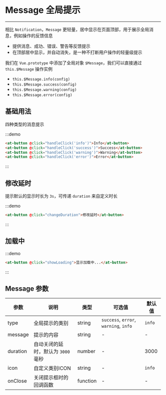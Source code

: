 
# Message 全局提示

----

相比 `Notification`，`Message` 更轻量，居中显示在页面顶部，用于展示全局消息，例如操作的反馈信息

- 提供消息、成功、错误、警告等反馈提示
- 在顶部居中显示，并自动消失，是一种不打断用户操作的轻量级提示

我们在 `Vue.prototype` 中添加了全局对象 `$Message`，我们可以直接通过 `this.$Message` 操作实例

- `this.$Message.info(config)`
- `this.$Message.success(config)`
- `this.$Message.warning(config)`
- `this.$Message.error(config)`

## 基础用法

四种类型的消息提示

:::demo

```html
<at-button @click="handleClick('info')">Info</at-button>
<at-button @click="handleClick('success')">Success</at-button>
<at-button @click="handleClick('warning')">Warning</at-button>
<at-button @click="handleClick('error')">Error</at-button>
```

:::

## 修改延时

提示默认的显示时长为 `3s`，可传递 `duration` 来自定义时长

:::demo

```html
<at-button @click="changeDuration">修改延时</at-button>
```

:::

## 加载中

:::demo

```html
<at-button @click="showLoading">显示加载中...</at-button>
```

:::

## Message 参数

| 参数      | 说明          | 类型      | 可选值                           | 默认值  |
|---------- |-------------- |---------- |--------------------------------  |-------- |
| type | 全局提示的类别 | string | `success`, `error`, `warning`, `info` | `info` |
| message | 提示的内容 | string | - | - |
| duration | 自动关闭的延时，默认为 `3000` 毫秒 | number | - | 3000 |
| icon | 自定义类别ICON | string | - | `info` |
| onClose | 关闭提示框时的回调函数 | function | - | - |

<script>
  export default {
    methods: {
      handleClick (type) {
        if (type === 'info') {
          this.$Message.info('这是一条提示信息这是一条提示信息这是一条提示信息这是一条提示信息这是一条提示信息')
        } else if (type === 'success') {
          this.$Message.success('这是一条成功信息')
        } else if (type === 'warning') {
          this.$Message.warning('这是一条警告信息')
        } else if (type === 'error') {
          this.$Message.error('这是一条错误信息')
        }
      },
      changeDuration () {
        this.$Message.info({
          message: '这是一条提示信息，10s 后自动关闭',
          duration: 10000
        })
      },
      showLoading () {
        const loading = this.$Message.loading({
          message: '加载中...',
          duration: 0
        })
        setTimeout(loading, 3000)
      }
    }
  }
</script>


